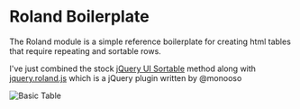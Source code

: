 # Roland Boilerplate

The Roland module is a simple reference boilerplate for creating html tables that require repeating and sortable rows.

I've just combined the stock [jQuery UI Sortable](http://jqueryui.com/demos/sortable/) method along with [jquery.roland.js](https://github.com/experience/jquery.roland.js) which is a jQuery plugin written by @monooso

![Basic Table](http://iain.co.nz/dev/roland.png)
